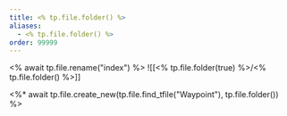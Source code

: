 ```yaml
---
title: <% tp.file.folder() %>
aliases:
  - <% tp.file.folder() %>
order: 99999
---
```

<% await tp.file.rename("index") %>
![[<% tp.file.folder(true) %>/<% tp.file.folder() %>]]

<%* await tp.file.create_new(tp.file.find_tfile("Waypoint"), tp.file.folder()) %>